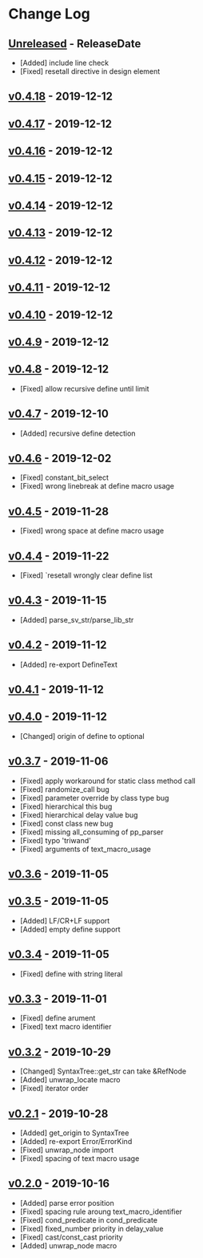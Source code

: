 # Change Log

## [Unreleased](https://github.com/dalance/sv-parser/compare/v0.4.18...Unreleased) - ReleaseDate

* [Added] include line check
* [Fixed] resetall directive in design element

## [v0.4.18](https://github.com/dalance/sv-parser/compare/v0.4.17...v0.4.18) - 2019-12-12

## [v0.4.17](https://github.com/dalance/sv-parser/compare/v0.4.16...v0.4.17) - 2019-12-12

## [v0.4.16](https://github.com/dalance/sv-parser/compare/v0.4.15...v0.4.16) - 2019-12-12

## [v0.4.15](https://github.com/dalance/sv-parser/compare/v0.4.14...v0.4.15) - 2019-12-12

## [v0.4.14](https://github.com/dalance/sv-parser/compare/v0.4.13...v0.4.14) - 2019-12-12

## [v0.4.13](https://github.com/dalance/sv-parser/compare/v0.4.12...v0.4.13) - 2019-12-12

## [v0.4.12](https://github.com/dalance/sv-parser/compare/v0.4.11...v0.4.12) - 2019-12-12

## [v0.4.11](https://github.com/dalance/sv-parser/compare/v0.4.10...v0.4.11) - 2019-12-12

## [v0.4.10](https://github.com/dalance/sv-parser/compare/v0.4.9...v0.4.10) - 2019-12-12

## [v0.4.9](https://github.com/dalance/sv-parser/compare/v0.4.8...v0.4.9) - 2019-12-12

## [v0.4.8](https://github.com/dalance/sv-parser/compare/v0.4.7...v0.4.8) - 2019-12-12

* [Fixed] allow recursive define until limit

## [v0.4.7](https://github.com/dalance/sv-parser/compare/v0.4.6...v0.4.7) - 2019-12-10

* [Added] recursive define detection

## [v0.4.6](https://github.com/dalance/sv-parser/compare/v0.4.5...v0.4.6) - 2019-12-02

* [Fixed] constant_bit_select
* [Fixed] wrong linebreak at define macro usage

## [v0.4.5](https://github.com/dalance/sv-parser/compare/v0.4.4...v0.4.5) - 2019-11-28

* [Fixed] wrong space at define macro usage

## [v0.4.4](https://github.com/dalance/sv-parser/compare/v0.4.3...v0.4.4) - 2019-11-22

* [Fixed] \`resetall wrongly clear define list

## [v0.4.3](https://github.com/dalance/sv-parser/compare/v0.4.2...v0.4.3) - 2019-11-15

* [Added] parse_sv_str/parse_lib_str

## [v0.4.2](https://github.com/dalance/sv-parser/compare/v0.4.1...v0.4.2) - 2019-11-12

* [Added] re-export DefineText

## [v0.4.1](https://github.com/dalance/sv-parser/compare/v0.4.0...v0.4.1) - 2019-11-12

## [v0.4.0](https://github.com/dalance/sv-parser/compare/v0.3.7...v0.4.0) - 2019-11-12

* [Changed] origin of define to optional

## [v0.3.7](https://github.com/dalance/sv-parser/compare/v0.3.6...v0.3.7) - 2019-11-06

* [Fixed] apply workaround for static class method call
* [Fixed] randomize_call bug
* [Fixed] parameter override by class type bug
* [Fixed] hierarchical this bug
* [Fixed] hierarchical delay value bug
* [Fixed] const class new bug
* [Fixed] missing all_consuming of pp_parser
* [Fixed] typo 'triwand'
* [Fixed] arguments of text_macro_usage

## [v0.3.6](https://github.com/dalance/sv-parser/compare/v0.3.5...v0.3.6) - 2019-11-05

## [v0.3.5](https://github.com/dalance/sv-parser/compare/v0.3.4...v0.3.5) - 2019-11-05

* [Added] LF/CR+LF support
* [Added] empty define support

## [v0.3.4](https://github.com/dalance/sv-parser/compare/v0.3.3...v0.3.4) - 2019-11-05

* [Fixed] define with string literal

## [v0.3.3](https://github.com/dalance/sv-parser/compare/v0.3.2...v0.3.3) - 2019-11-01

* [Fixed] define arument
* [Fixed] text macro identifier

## [v0.3.2](https://github.com/dalance/sv-parser/compare/v0.2.1...v0.3.2) - 2019-10-29

* [Changed] SyntaxTree::get_str can take &RefNode
* [Added] unwrap_locate macro
* [Fixed] iterator order

## [v0.2.1](https://github.com/dalance/sv-parser/compare/v0.2.0...v0.2.1) - 2019-10-28

* [Added] get_origin to SyntaxTree
* [Added] re-export Error/ErrorKind
* [Fixed] unwrap_node import
* [Fixed] spacing of text macro usage

## [v0.2.0](https://github.com/dalance/sv-parser/compare/v0.1.4...v0.2.0) - 2019-10-16

* [Added] parse error position
* [Fixed] spacing rule aroung text_macro_identifier
* [Fixed] cond_predicate in cond_predicate
* [Fixed] fixed_number priority in delay_value
* [Fixed] cast/const_cast priority
* [Added] unwrap_node macro
